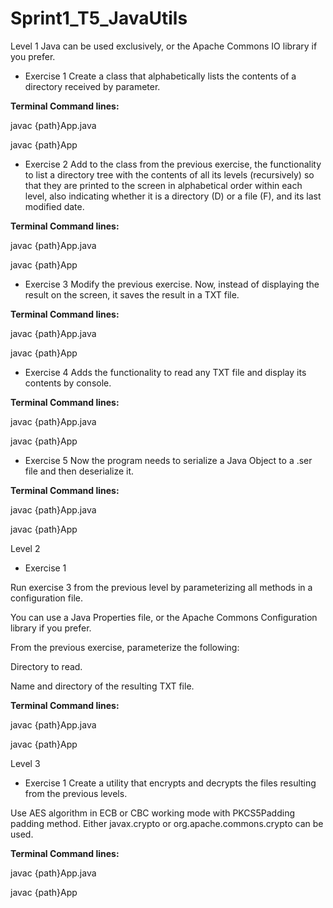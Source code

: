# Sprint1_T5_JavaUtils

Level 1
Java can be used exclusively, or the Apache Commons IO library if you prefer.

- Exercise 1
Create a class that alphabetically lists the contents of a directory received by parameter.

<b>Terminal Command lines:</b> 

javac {path}App.java

javac {path}App


- Exercise 2
Add to the class from the previous exercise, the functionality to list a directory tree with the contents of all its levels (recursively) so that they are printed to the screen in alphabetical order within each level, also indicating whether it is a directory (D) or a file (F), and its last modified date.

<b>Terminal Command lines:</b> 

javac {path}App.java

javac {path}App


- Exercise 3
Modify the previous exercise. Now, instead of displaying the result on the screen, it saves the result in a TXT file.

<b>Terminal Command lines:</b> 

javac {path}App.java

javac {path}App

- Exercise 4
Adds the functionality to read any TXT file and display its contents by console.

<b>Terminal Command lines:</b> 

javac {path}App.java

javac {path}App

- Exercise 5
Now the program needs to serialize a Java Object to a .ser file and then deserialize it.

<b>Terminal Command lines:</b> 

javac {path}App.java

javac {path}App

Level 2

- Exercise 1

Run exercise 3 from the previous level by parameterizing all methods in a configuration file.

You can use a Java Properties file, or the Apache Commons Configuration library if you prefer.

From the previous exercise, parameterize the following:

Directory to read.

Name and directory of the resulting TXT file.


<b>Terminal Command lines:</b> 

javac {path}App.java

javac {path}App


Level 3
- Exercise 1
Create a utility that encrypts and decrypts the files resulting from the previous levels.

Use AES algorithm in ECB or CBC working mode with PKCS5Padding padding method. Either javax.crypto or org.apache.commons.crypto can be used.

<b>Terminal Command lines:</b> 

javac {path}App.java

javac {path}App